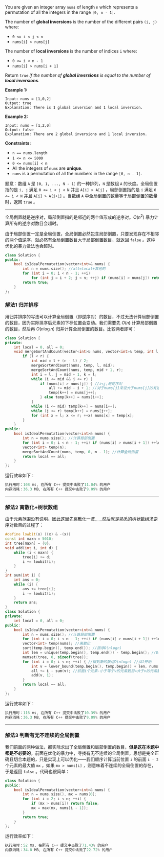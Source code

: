 <p>You are given an integer array <code>nums</code> of length <code>n</code> which represents a permutation of all the integers in the range <code>[0, n - 1]</code>.</p>

<p>The number of <strong>global inversions</strong> is the number of the different pairs <code>(i, j)</code> where:</p>

<ul>
	<li><code>0 &lt;= i &lt; j &lt; n</code></li>
	<li><code>nums[i] &gt; nums[j]</code></li>
</ul>

<p>The number of <strong>local inversions</strong> is the number of indices <code>i</code> where:</p>

<ul>
	<li><code>0 &lt;= i &lt; n - 1</code></li>
	<li><code>nums[i] &gt; nums[i + 1]</code></li>
</ul>

<p>Return <code>true</code> <em>if the number of <strong>global inversions</strong> is equal to the number of <strong>local inversions</strong></em>.</p>
 
<p><strong>Example 1:</strong></p>

```clike
Input: nums = [1,0,2]
Output: true
Explanation: There is 1 global inversion and 1 local inversion.
```

 
<p><strong>Example 2:</strong></p>

```clike
Input: nums = [1,2,0]
Output: false
Explanation: There are 2 global inversions and 1 local inversion.
```
<p><strong>Constraints:</strong></p>

<ul>
	<li><code>n == nums.length</code></li>
	<li><code>1 &lt;= n &lt;= 5000</code></li>
	<li><code>0 &lt;= nums[i] &lt; n</code></li>
	<li>All the integers of <code>nums</code> are <strong>unique</strong>.</li>
	<li><code>nums</code> is a permutation of all the numbers in the range <code>[0, n - 1]</code>.</li>
</ul>
 

题意：数组 `A` 是 `[0, 1, ..., N - 1]` 的一种排列，`N` 是数组 `A` 的长度。全局倒置指的是 `i, j` 满足 `0 <= i < j < N` 并且 `A[i] > A[j]` ，局部倒置指的是 `i` 满足 `0 <= i < N` 并且 `A[i] > A[i+1]` 。当数组 `A` 中全局倒置的数量等于局部倒置的数量时，返回 `true` 。 


---
全局倒置就是逆序对，局部倒置指的是邻近的两个值形成的逆序对。$O(n^2)$ 暴力计算所有的逆序对数目会超时。

由于局部倒置一定是全局倒置，全局倒置必然包含局部倒置，只要发现存在不相邻的两个值逆序，就必然有全局倒置数目大于局部倒置数目，就返回 `false` 。这种优化的暴力做法也会超时。
```cpp
class Solution {
public:
    bool isIdealPermutation(vector<int>& nums) {
        int n = nums.size(); //all=local+其他的
        for (int i = 0; i < n - 1; ++i)
            for (int j = i + 2; j < n; ++j) if (nums[i] > nums[j]) return false;
        return true;
    }
};
```
### 解法1 归并排序
用归并排序的写法可以计算全局倒置（即逆序对）的数目，不过无法计算局部倒置的数目，因为实际排序后元素的下标位置会变动。我们需要先 $O(n)$ 计算局部倒置的数目，然后再 $O(n\log n)$ 归并计算全局倒置的数目。比较两者即可：
```cpp
class Solution {
private:
    int local = 0, all = 0;
    void mergeSortAndCount(vector<int>& nums, vector<int>& temp, int l, int r) {
        if (l < r) {
            int mid = l + (r - l) / 2;
            mergeSortAndCount(nums, temp, l, mid);
            mergeSortAndCount(nums, temp, mid + 1, r);
            int i = l, j = mid + 1, k = l;
            while (i <= mid && j <= r) {
                if (nums[i] > nums[j]) { //i<j,是逆序对
                    all += mid - i + 1; //对于nums[j]来说大于nums[j]的有这些元素
                    temp[k++] = nums[j++];
                } else temp[k++] = nums[i++];
            }
            while (i <= mid) temp[k++] = nums[i++];
            while (j <= r) temp[k++] = nums[j++];
            for (int x = l; x <= r; ++x) nums[x] = temp[x];
        }
    }
public:
    bool isIdealPermutation(vector<int>& nums) {
        int n = nums.size(); //计算局部倒置
        for (int i = 0; i < n - 1; ++i) if (nums[i] > nums[i + 1]) ++local; 
        vector<int> temp(n); 
        mergeSortAndCount(nums, temp, 0, n - 1); //计算全局倒置 
        return local == all;
    }
};  
```
运行效率如下：
```cpp
执行用时：108 ms, 在所有 C++ 提交中击败了11.04% 的用户
内存消耗：36.3 MB, 在所有 C++ 提交中击败了9.09% 的用户
```

---
### 解法2 离散化+树状数组
由于元素范围没有说明，因此这里先离散化一波……然后就是熟悉的树状数组求逆序对数目的过程了：
```cpp
#define lowbit(x) ((x) & -(x))
const int maxn = 5010;
int tree[maxn] = {0};
void add(int i, int d) {
    while (i < maxn) {
        tree[i] += d;
        i += lowbit(i);
    }
}
int sum(int i) {
    int ans = 0;
    while (i) {
        ans += tree[i];
        i -= lowbit(i);
    }
    return ans;
}
class Solution {
private: 
    int local = 0, all = 0; 
public:
    bool isIdealPermutation(vector<int>& nums) {
        int n = nums.size(); //计算局部倒置
        for (int i = 0; i < n - 1; ++i) if (nums[i] > nums[i + 1]) ++local;  
        vector<int> temp(nums); //离散化
        sort(temp.begin(), temp.end()); //排序O(nlogn)
        int len = unique(temp.begin(), temp.end()) - temp.begin(); //O(n)
        memset(tree, 0, sizeof(tree));
        for (int i = 0; i < n; ++i) { //得到新的数组O(nlogn) //从1开始
            int v = lower_bound(temp.begin(), temp.begin() + len, nums[i]) - temp.begin() + 1; 
            all += i - sum(v); //前面i个元素-小于等于v的元素数目=大于v的元素数目(即全局倒置)
            add(v, 1); 
        }
        return local == all;
    }
}; 
```
运行效率如下：
```cpp
执行用时：116 ms, 在所有 C++ 提交中击败了10.39% 的用户
内存消耗：36.3 MB, 在所有 C++ 提交中击败了9.09% 的用户
```
---
### 解法3 判断有无不连续的全局倒置
我们前面的两种做法，都实际求出了全局倒置和局部倒置的数目，**但是这在本题中都是不必要的**。前面在优化的暴力中，寻找有无不连续的全局倒置，思想是完全正确且切合本题的，只是实现上可以优化——我们顺序计算当前位置 `i` 的前面 `i - 2` 个元素的最大值 `mx` ，如果 `mx > nums[i]` ，则意味着不连续的全局倒置的存在，于是返回 `false` 。代码也很简单：
```cpp
class Solution {
public:
    bool isIdealPermutation(vector<int>& nums) {
        int n = nums.size(), mx = nums[0];
        for (int i = 2; i < n; ++i) {
            if (mx > nums[i]) return false;
            mx = max(mx, nums[i - 1]);
        }
        return true;
    }
};
```
运行效率如下：
```cpp
执行用时：52 ms, 在所有 C++ 提交中击败了71.43% 的用户
内存消耗：34.8 MB, 在所有 C++ 提交中击败了22.72% 的用户
```
